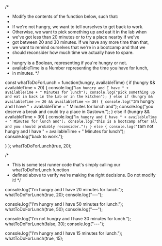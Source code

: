 /*
 * Modify the contents of the function below, such that:
 *
 * If we're not hungry, we want to tell ourselves to get back to work.
 * Otherwise, we want to pick something up and eat it in the lab when
 * we've got less than 20 minutes or to try a place nearby if we've
 * got between 20 and 30 minutes. If we have any more time than that,
 * we want to remind ourselves that we're in a bootcamp and that we
 * should reconsider how much time we actually have to spare.
 *
 * hungry is a Boolean, representing if you're hungry or not.
 * availableTime is a Number representing the time you have for lunch,
 * in minutes.
 */

const whatToDoForLunch = function(hungry, availableTime) {
  if (hungry && availableTime < 20) {
    console.log("I`am hungry and I have " + availableTime + " Minutes for lunch");
    console.log("pick something up and eat in back in the Lab or in the kitchen");
  } else if (hungry && availableTime >= 20 && availableTime <= 30) {
    console.log("I`m hungry and I have " + availableTime + " Minutes for lunch and");
    console.log("you deserve a break and could try a place in Gastown.");
  } else if (hungry && availableTime > 30) {
    console.log("I`m hungry and I have " + availableTime + " Minutes for lunch and");
    console.log("this is a bootcamp after all and you should probably reconsider.");
  } else {
    console.log("I`am not hungry and I have " + availableTime + " Minutes for lunch");
    console.log("back to work.");

  }
};
whatToDoForLunch(true, 20);

/*
 * This is some test runner code that's simply calling our whatToDoForLunch function
 * defined above to verify we're making the right decisions. Do not modify it!
 */

console.log("I'm hungry and I have 20 minutes for lunch.");
whatToDoForLunch(true, 20);
console.log("---");

console.log("I'm hungry and I have 50 minutes for lunch.");
whatToDoForLunch(true, 50);
console.log("---");

console.log("I'm not hungry and I have 30 minutes for lunch.");
whatToDoForLunch(false, 30);
console.log("---");

console.log("I'm hungry and I have 15 minutes for lunch.");
whatToDoForLunch(true, 15);
